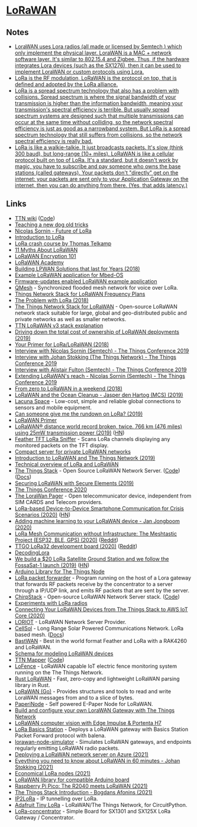 # [LoRaWAN](https://www.thethingsnetwork.org/docs/lorawan/)

## Notes

- [LoraWAN uses Lora radios (all made or licensed by Semtech,) which only implement the physical layer. LoraWAN is a MAC + network software layer. It's similar to 802.15.4 and Zigbee. Thus, if the hardware integrates Lora devices (such as the SX1276), then it can be used to implement LoraWAN or custom protocols using Lora.](https://www.reddit.com/r/raspberry_pi/comments/9mfrym/iot_lora_boards_launch_with_raspberry_pi_microbit/)
- [LoRa is the RF modulation, LoRaWAN is the protocol on top, that is defined and adopted by the LoRa alliance.](https://www.reddit.com/r/IOT/comments/a339h3/im_using_lora_and_not_lorawan_what_am_i_missing/)
- [LoRa is a spread spectrum technology that also has a problem with collisions. Spread spectrum is where the signal bandwidth of your transmission is higher than the information bandwidth, meaning your transmission's spectral efficiency is terrible. But usually spread spectrum systems are designed such that multiple transmissions can occur at the same time without colliding, so the network spectral efficiency is just as good as a narrowband system. But LoRa is a spread spectrum technology that still suffers from collisions, so the network spectral efficiency is really bad.](https://news.ycombinator.com/item?id=21073841)
- [LoRa is like a walkie-talkie. It just broadcasts packets. It's slow (think 300 baud), but long-range (10+ miles). LoRaWAN is like a cellular protocol built on top of LoRa. It's a standard, but it doesn't work by magic, you have to subscribe and pay someone who owns the base stations (called gateways). Your packets don't "directly" get on the internet: your packets are sent only to your Application Gateway on the internet, then you can do anything from there. (Yes, that adds latency.)](https://www.reddit.com/r/Lora/comments/mqg1xn/must_educate_myself/)

## Links

- [TTN wiki](https://www.thethingsnetwork.org/docs/) ([Code](https://github.com/TheThingsNetwork/docs))
- [Teaching a new dog old tricks](https://medium.com/@aallan/teaching-a-new-dog-old-tricks-965a578e753b)
- [Nicolas Sornin - Future of LoRa](https://www.youtube.com/watch?v=jNnPTxWRNxs)
- [Introduction to LoRa](https://www.youtube.com/watch?v=8Oxcp9wQQnk)
- [LoRa crash course by Thomas Telkamp](https://www.youtube.com/watch?v=T3dGLqZrjIQ)
- [11 Myths About LoRaWAN](https://www.electronicdesign.com/industrial-automation/11-myths-about-lorawan)
- [LoRaWAN Encryption 101](https://lorawanacademyblog.semtech.com/lorawan-encryption-101)
- [LoRaWAN Academy](https://lorawanacademy.semtech.com/)
- [Building LPWAN Solutions that last for Years (2018)](https://www.youtube.com/watch?v=mEmpbIlo8XQ&list=PLEx5khR4g7PJW7u0GKxRPIQddtu69boT3)
- [Example LoRaWAN application for Mbed-OS](https://github.com/ARMmbed/mbed-os-example-lorawan)
- [Firmware-updates enabled LoRaWAN example application](https://github.com/ARMmbed/mbed-os-example-lorawan-fuota)
- [QMesh](https://github.com/faydr/QMesh) - Synchronized flooded mesh network for voice over LoRa.
- [Things Network Stack for LoRaWAN Frequency Plans](https://github.com/TheThingsNetwork/lorawan-frequency-plans)
- [The Problem with LoRa (2018)](https://hackernoon.com/the-problem-with-lora-af4f5263d378)
- [The Things Network Stack for LoRaWAN](https://github.com/TheThingsNetwork/lorawan-stack) - Open-source LoRaWAN network stack suitable for large, global and geo-distributed public and private networks as well as smaller networks.
- [TTN LoRaWAN v3 stack explanation](https://www.youtube.com/watch?v=CeSvqkxg25c)
- [Driving down the total cost of ownership of LoRaWAN deployments (2019)](https://www.youtube.com/watch?v=HJFkV8qqhr4)
- [Your Primer for LoRa/LoRaWAN (2018)](https://medium.com/iotforall/your-primer-for-lora-lorawan-33f1e0eb4215)
- [Interview with Nicolas Sornin (Semtech) - The Things Conference 2019](https://www.youtube.com/watch?v=MCIzkiMloyE)
- [Interview with Johan Stokking (The Things Network) - The Things Conference 2019](https://www.youtube.com/watch?v=hGf93zY8X1c)
- [Interview with Alistair Fulton (Semtech) - The Things Conference 2019](https://www.youtube.com/watch?v=-tzKMHTdoe8)
- [Extending LoRaWAN's reach - Nicolas Sornin (Semtech) - The Things Conference 2019](https://www.youtube.com/watch?v=pHq7_rgDyFA)
- [From zero to LoRaWAN in a weekend (2018)](https://github.com/ttn-zh/ic880a-gateway/wiki)
- [LoRaWAN and the Ocean Cleanup - Jasper den Hartog (MCS) (2019)](https://www.youtube.com/watch?v=E5huiCbVR5A)
- [Lacuna Space](http://lacuna.space/) - Low-cost, simple and reliable global connections to sensors and mobile equipment.
- [Can someone give me the rundown on LoRa? (2019)](https://www.reddit.com/r/IOT/comments/bzd2q0/can_someone_give_me_the_rundown_on_lora/)
- [LoRaWAN Primer](https://docs.exploratory.engineering/lora/lorawan/)
- [LoRaWAN® distance world record broken, twice. 766 km (476 miles) using 25mW transmission power (2019)](https://www.thethingsnetwork.org/article/lorawan-distance-world-record) ([HN](https://news.ycombinator.com/item?id=20562684))
- [Feather TFT LoRa Sniffer](https://github.com/ImprobableStudios/Feather_TFT_LoRa_Sniffer) - Scans LoRa channels displaying any monitored packets on the TFT display.
- [Compact server for private LoRaWAN networks](https://github.com/gotthardp/lorawan-server)
- [Introduction to LoRaWAN and The Things Network (2019)](https://channel9.msdn.com/Shows/Internet-of-Things-Show/Introduction-to-LoRaWAN-and-The-Things-Network)
- [Technical overview of LoRa and LoRaWAN](https://lora-alliance.org/sites/default/files/2018-04/what-is-lorawan.pdf)
- [The Things Stack](https://thethingsstack.io) - Open Source LoRaWAN Network Server. ([Code](https://github.com/TheThingsIndustries/lorawan-stack-docs)) ([Docs](https://www.thethingsindustries.com/docs/))
- [Securing LoRaWAN with Secure Elements (2019)](https://www.linkedin.com/pulse/securing-lorawan-secure-elements-johan-stokking/)
- [The Things Conference 2020](https://www.youtube.com/watch?v=0eOpMDffbQ0)
- [The LoraWan Pager](https://hackaday.io/project/22038-the-lorawan-pager) - Open telecommunicator device, independent from SIM CARDS and Telecom providers.
- [LoRa-based Device-to-Device Smartphone Communication for Crisis Scenarios (2020)](https://dtn7.github.io/assets/hoechst2020lora.pdf) ([HN](https://news.ycombinator.com/item?id=22725623))
- [Adding machine learning to your LoRaWAN device - Jan Jongboom (2020)](https://www.youtube.com/watch?v=e-v0wnSM6YA)
- [LoRa Mesh Communication without Infrastructure: The Meshtastic Project (ESP32, BLE, GPS) (2020)](https://www.youtube.com/watch?v=TY6m6fS8bxU) ([Reddit](https://www.reddit.com/r/darknetplan/comments/gyalhx/lora_mesh_communication_without_infrastructure/))
- [TTGO LoRa32 development board (2020)](https://www.settorezero.com/wordpress/lora_lorawan_lilygo_ttgo_lora32_esp32/) ([Reddit](https://www.reddit.com/r/esp32/comments/hu32z1/in_this_article_i_explain_how_lora_and_lorawan/))
- [DecodingLora](https://revspace.nl/DecodingLora)
- [We build a \$20 LoRa Satellite Ground Station and we follow the FossaSat-1 launch (2019)](https://www.youtube.com/watch?v=5k0aM-PJzo8) ([HN](https://news.ycombinator.com/item?id=24519340))
- [Arduino Library for The Things Node](https://github.com/TheThingsNetwork/arduino-node-lib)
- [LoRa packet forwarder](https://github.com/Lora-net/packet_forwarder) - Program running on the host of a Lora gateway that forwards RF packets receive by the concentrator to a server through a IP/UDP link, and emits RF packets that are sent by the server.
- [ChirpStack](https://www.chirpstack.io/) - Open-source LoRaWAN Network Server stack. ([Code](https://github.com/brocaar/chirpstack-network-server))
- [Experiments with LoRa radios](https://ds0.me/lora/index.html)
- [Connecting Your LoRaWAN Devices from The Things Stack to AWS IoT Core (2020)](https://aws.amazon.com/blogs/apn/connecting-your-lorawan-devices-from-the-things-stack-to-aws-iot-core/)
- [LORIOT](https://www.loriot.io/) - LoRaWAN Network Server Provider.
- [CellSol](https://github.com/RbtsEvrwhr-Riley/CellSol/) - Long Range Solar Powered Communications Network. LoRa based mesh. ([Docs](https://www.f3.to/cellsol/))
- [BastWAN](https://github.com/ElectronicCats/BastWAN) - Best in the world format Feather and LoRa with a RAK4260 and LoRaWAN.
- [Schema for modeling LoRaWAN devices](https://github.com/lorawan-schema/draft-devices)
- [TTN Mapper](https://ttnmapper.org/) ([Code](https://github.com/ttnmapper/ttnmapper-web))
- [LoFence](https://github.com/kiu/lofence) - LoRaWAN capable IoT electric fence monitoring system running on the The Things Network.
- [Rust LoRaWAN](https://github.com/ivajloip/rust-lorawan) - Fast, zero-copy and lightweight LoRaWAN parsing library in Rust.
- [LoRaWAN (Go)](https://github.com/brocaar/lorawan) - Provides structures and tools to read and write LoraWAN messages from and to a slice of bytes.
- [PaperiNode](https://github.com/RobPo/PaperiNode) - Self powered E-Paper Node for LoRaWAN.
- [Build and configure your own LoraWAN Gateway with The Things Network](https://github.com/IRNAS/ttn-irnas-gw)
- [LoRaWAN computer vision with Edge Impulse & Portenta H7](https://github.com/edgeimpulse/example-portenta-lorawan)
- [LoRa Basics Station](https://github.com/balenalabs/basicstation) - Deploys a LoRaWAN gateway with Basics Station Packet Forward protocol with balena.
- [lorawan-node-simulator](https://github.com/kartben/lorawan-node-simulator) - Simulates LoRaWAN gateways, and endpoints regularly emitting LoRaWAN radio packets.
- [Deploying a LoRaWAN network server on Azure (2021)](https://blog.benjamin-cabe.com/2020/12/01/deploying-a-lorawan-network-server-on-azure)
- [Eveything you need to know about LoRaWAN in 60 minutes - Johan Stokking (2021)](https://www.youtube.com/watch?v=ZsVhYiX4_6o)
- [Economical LoRa nodes (2021)](https://www.reddit.com/r/Lora/comments/lenh3s/looking_for_economical_lora_node/)
- [LoRaWAN library for compatible Arduino board](https://github.com/BeelanMX/Beelan-LoRaWAN)
- [Raspberry Pi Pico: The R2040 meets LoRaWAN (2021)](https://lemariva.com/blog/2021/02/raspberry-pi-pico-rp2040-meets-lorawan)
- [The Things Stack Introduction - Bogdans Afonins (2021)](https://www.youtube.com/watch?v=rK8oJHZ9Q7U)
- [IP2LoRa](https://github.com/airbus-cyber/IP2LoRa) - IP tunnelling over LoRa.
- [Adafruit Tiny LoRa](https://github.com/adafruit/Adafruit_CircuitPython_TinyLoRa) - LoRaWAN/The Things Network, for CircuitPython.
- [LoRa-concentrator](https://github.com/will127534/LoRa-concentrator) - Simple Board for SX1301 and SX125X LoRa Gateway / Concentrator.
